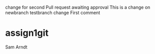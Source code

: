 change for second Pull request awaiting approval
This is a change on newbranch
testbranch change
First comment
# assign1git
Sam Arndt
